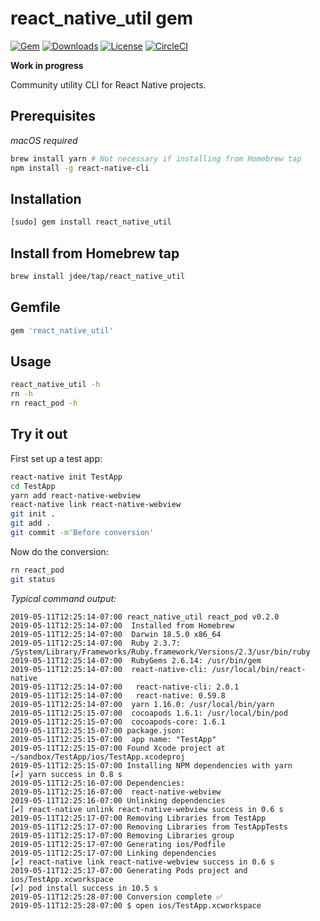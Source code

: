 # react_native_util gem

[![Gem](https://img.shields.io/gem/v/react_native_util.svg?style=flat)](https://rubygems.org/gems/react_native_util)
[![Downloads](https://img.shields.io/gem/dt/react_native_util.svg?style=flat)](https://rubygems.org/gems/react_native_util)
[![License](https://img.shields.io/badge/license-MIT-green.svg?style=flat)](https://github.com/jdee/react_native_util/blob/master/LICENSE)
[![CircleCI](https://img.shields.io/circleci/project/github/jdee/react_native_util.svg)](https://circleci.com/gh/jdee/react_native_util)

**Work in progress**

Community utility CLI for React Native projects.

## Prerequisites

_macOS required_

```bash
brew install yarn # Not necessary if installing from Homebrew tap
npm install -g react-native-cli
```

## Installation

```bash
[sudo] gem install react_native_util
```

## Install from Homebrew tap

```bash
brew install jdee/tap/react_native_util
```

## Gemfile

```Ruby
gem 'react_native_util'
```

## Usage

```bash
react_native_util -h
rn -h
rn react_pod -h
```

## Try it out

First set up a test app:
```bash
react-native init TestApp
cd TestApp
yarn add react-native-webview
react-native link react-native-webview
git init .
git add .
git commit -m'Before conversion'
```

Now do the conversion:
```bash
rn react_pod
git status
```

_Typical command output:_
```
2019-05-11T12:25:14-07:00 react_native_util react_pod v0.2.0
2019-05-11T12:25:14-07:00  Installed from Homebrew
2019-05-11T12:25:14-07:00  Darwin 18.5.0 x86_64
2019-05-11T12:25:14-07:00  Ruby 2.3.7: /System/Library/Frameworks/Ruby.framework/Versions/2.3/usr/bin/ruby
2019-05-11T12:25:14-07:00  RubyGems 2.6.14: /usr/bin/gem
2019-05-11T12:25:14-07:00  react-native-cli: /usr/local/bin/react-native
2019-05-11T12:25:14-07:00   react-native-cli: 2.0.1
2019-05-11T12:25:14-07:00   react-native: 0.59.8
2019-05-11T12:25:14-07:00  yarn 1.16.0: /usr/local/bin/yarn
2019-05-11T12:25:15-07:00  cocoapods 1.6.1: /usr/local/bin/pod
2019-05-11T12:25:15-07:00  cocoapods-core: 1.6.1
2019-05-11T12:25:15-07:00 package.json:
2019-05-11T12:25:15-07:00  app name: "TestApp"
2019-05-11T12:25:15-07:00 Found Xcode project at ~/sandbox/TestApp/ios/TestApp.xcodeproj
2019-05-11T12:25:15-07:00 Installing NPM dependencies with yarn
[✔] yarn success in 0.8 s
2019-05-11T12:25:16-07:00 Dependencies:
2019-05-11T12:25:16-07:00  react-native-webview
2019-05-11T12:25:16-07:00 Unlinking dependencies
[✔] react-native unlink react-native-webview success in 0.6 s
2019-05-11T12:25:17-07:00 Removing Libraries from TestApp
2019-05-11T12:25:17-07:00 Removing Libraries from TestAppTests
2019-05-11T12:25:17-07:00 Removing Libraries group
2019-05-11T12:25:17-07:00 Generating ios/Podfile
2019-05-11T12:25:17-07:00 Linking dependencies
[✔] react-native link react-native-webview success in 0.6 s
2019-05-11T12:25:17-07:00 Generating Pods project and ios/TestApp.xcworkspace
[✔] pod install success in 10.5 s
2019-05-11T12:25:28-07:00 Conversion complete ✅
2019-05-11T12:25:28-07:00 $ open ios/TestApp.xcworkspace
```
